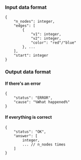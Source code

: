 ### Input data format

```(json)
{
    "n_nodes": integer,
    "edges": [
        {
            "v1": integer,
            "v2": integer,
            "color": "red"/"blue"
        }, ...
    ],
    "start": integer
}
```

### Output data format

#### If there's an error
```(json)
{
    "status": "ERROR",
    "cause": "%What happened%"
}
```

#### If everything is correct
```(json)
{
    "status": "OK",
    "answer": [
        integer,
        ... // n_nodes times
    ]
}
```